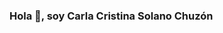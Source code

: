 ### Hola 👋, soy Carla Cristina Solano Chuzón

<!--
                                                      Estudiante de Ingeniería de Sistemas, me encanta mucho el Desarrollo Web

- 🌱 I’m currently learning  desarrollo web.
- 💬 Ask me about  conecptos básicos de desarrollo web.
